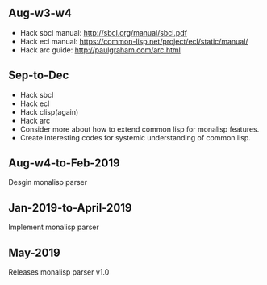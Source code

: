 
## Aug-w3-w4
- Hack sbcl manual: http://sbcl.org/manual/sbcl.pdf
- Hack ecl manual: https://common-lisp.net/project/ecl/static/manual/
- Hack arc guide: http://paulgraham.com/arc.html

## Sep-to-Dec
- Hack sbcl
- Hack ecl
- Hack clisp(again)
- Hack arc
- Consider more about how to extend common lisp for monalisp features.
- Create interesting codes for systemic understanding of common lisp.

## Aug-w4-to-Feb-2019
Desgin monalisp parser

## Jan-2019-to-April-2019
Implement monalisp parser

## May-2019
Releases monalisp parser v1.0




